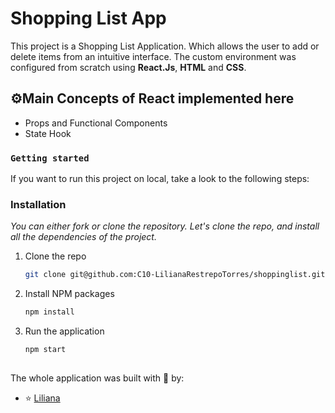 # Shopping List App

This project is a Shopping List Application. Which allows the user to add or delete items from an intuitive interface.
The custom environment was configured from scratch using **React.Js**, **HTML** and **CSS**.


## ⚙Main Concepts of React implemented here

- Props and Functional Components
- State Hook



### `Getting started`

If you want to run this project on local, take a look to the following steps:


### Installation 

_You can either fork or clone the repository. Let's clone the repo, and install all the dependencies of the project._

1. Clone the repo
   ```sh
   git clone git@github.com:C10-LilianaRestrepoTorres/shoppinglist.git
   ```
2. Install NPM packages
   ```sh
   npm install
   ```
3. Run the application
   ```sh
   npm start
   ```

## 
The whole application was built with 💚 by:
- ⭐ [Liliana](https://github.com/LilianaRestrepoTorres)
